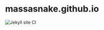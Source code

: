 # massasnake.github.io
![Jekyll site CI](https://github.com/massasnake/massasnake.github.io/actions/workflows/jekyll.yml)
